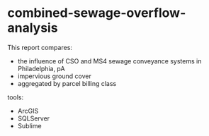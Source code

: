 # combined-sewage-overflow-analysis

This report compares:
- the influence of CSO and MS4 sewage conveyance systems in Philadelphia, pA
- impervious ground cover 
- aggregated by parcel billing class

tools:
- ArcGIS
- SQLServer
- Sublime
